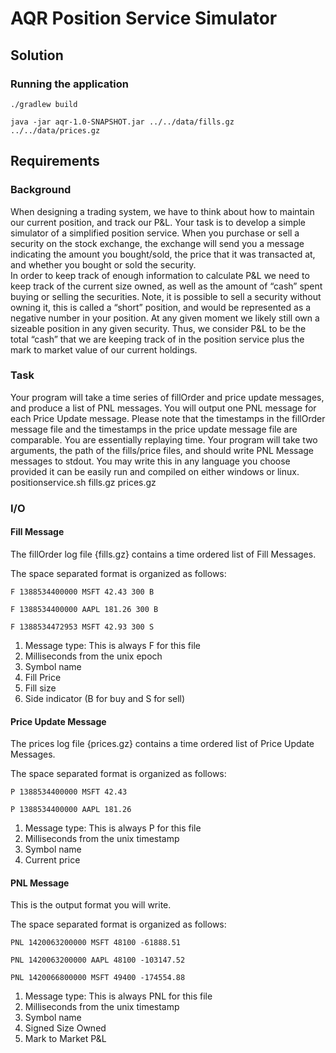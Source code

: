 # AQR Position Service Simulator

## Solution
### Running the application

`./gradlew build`

`java -jar aqr-1.0-SNAPSHOT.jar ../../data/fills.gz ../../data/prices.gz`

## Requirements
### Background
When designing a trading system, we have to think about how to maintain our current position, and track our P&L. Your task is to develop a simple simulator of a simplified position service. 
When you purchase or sell a security on the stock exchange, the exchange will send you a message indicating the amount you bought/sold, the price that it was transacted at, and whether you bought or sold the security.  
In order to keep track of enough information to calculate P&L we need to keep track of the current size owned, as well as the amount of “cash” spent buying or selling the securities. Note, it is possible to sell a security without owning it, this is called a “short” position, and would be represented as a negative number in your position. 
At any given moment we likely still own a sizeable position in any given security. Thus, we consider P&L to be the total “cash” that we are keeping track of in the position service plus the mark to market value of our current holdings. 

### Task
Your program will take a time series of fillOrder and price update messages, and produce a list of PNL messages. You will output one PNL message for each Price Update message. Please note that the timestamps in the fillOrder message file and the timestamps in the price update message file are comparable. You are essentially replaying time.
Your program will take two arguments, the path of the fills/price files, and should write PNL Message messages to stdout. You may write this in any language you choose provided it can be easily run and compiled on either windows or linux.
positionservice.sh fills.gz prices.gz

### I/O
#### Fill Message
The fillOrder log file {fills.gz} contains a time ordered list of Fill Messages.

The space separated format is organized as follows:

`F 1388534400000 MSFT 42.43 300 B`

`F 1388534400000 AAPL 181.26 300 B`

`F 1388534472953 MSFT 42.93 300 S`

1)	Message type:  This is always F for this file
2)	Milliseconds from the unix epoch
3)	Symbol name
4)	Fill Price
5)	Fill size
6)	Side indicator (B for buy and S for sell)
 
#### Price Update Message
The prices log file {prices.gz} contains a time ordered list of Price Update Messages.

The space separated format is organized as follows:

`P 1388534400000 MSFT 42.43`

`P 1388534400000 AAPL 181.26`

1)	Message type: This is always P for this file
2)	Milliseconds from the unix timestamp
3)	Symbol name
4)	Current price

#### PNL Message
This is the output format you will write.

The space separated format is organized as follows:

`PNL 1420063200000 MSFT 48100 -61888.51`

`PNL 1420063200000 AAPL 48100 -103147.52`

`PNL 1420066800000 MSFT 49400 -174554.88`

1)	Message type: This is always PNL for this file
2)	Milliseconds from the unix timestamp
3)	Symbol name
4)	Signed Size Owned  
5)	Mark to Market P&L
